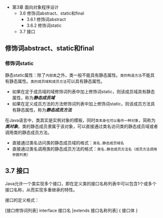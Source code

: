- 第3章 面向对象程序设计
  - 3.6 修饰词abstract、static和final
    - 3.6.1 修饰词abstract
    - 3.6.2 修饰词static
  - 3.7 接口
## 修饰词abstract、static和final
### 修饰词static
静态static属性：除了`内部类`之外，类一般不能具有静态属性。`类的构造方法`不能具有静态属性。`类的成员域和成员方法`可以具有静态属性。

- 如果在定于成员域的域修饰词列表中加上修饰词static，则该成员域具有静态属性，称为***静态成员域***
- 如果在定义成员方法的方法修饰词列表中加上修饰词static，则该成员方法具有静态属性，称为***静态成员方法***

在Java语言中，类其实是实例对象的模板，同时`类本身也可以看作一种对象`，简称为***类对象***。类的静态成员隶属于该对象，可以直接通过类名访问类的静态成员域或者调用类的静态成员方法。

- 直接通过类名访问类的静态成员域的格式：`类名.静态成员域名`
- 直接通过类名调用类的静态成员方法的格式：`类名.静态成员方法名（成员方法调用参数列表）`

## 3.7 接口
Java允许一个类实现多个接口，即在定义类的接口名称列表中可以包含1个或多个接口名称，从而实现多重继承的特性。

接口的定义格式：

  [接口修饰词列表] interface 接口名 [extends 接口名称列表]
  {
    接口体
  }
